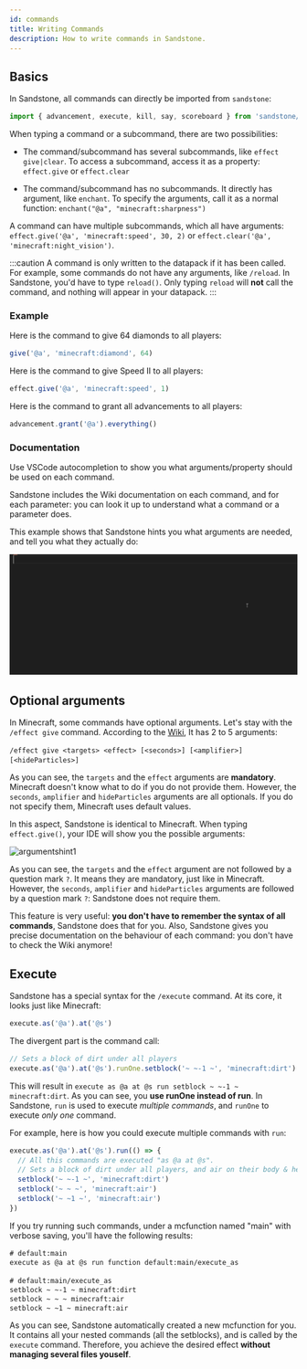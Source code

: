```yaml
---
id: commands
title: Writing Commands
description: How to write commands in Sandstone.
---
```

## Basics

In Sandstone, all commands can directly be imported from `sandstone`:

```ts
import { advancement, execute, kill, say, scoreboard } from 'sandstone/commands'
```

When typing a command or a subcommand, there are two possibilities:

* The command/subcommand has several subcommands, like `effect give|clear`. To access a subcommand, access it as a property: `effect.give` or `effect.clear`

* The command/subcommand has no subcommands. It directly has argument, like `enchant`. To specify the arguments, call it as a normal function: `enchant("@a", "minecraft:sharpness")`

A command can have multiple subcommands, which all have arguments: `effect.give('@a', 'minecraft:speed', 30, 2)` or `effect.clear('@a', 'minecraft:night_vision')`.

:::caution
A command is only written to the datapack if it has been called. For example, some commands do not have any arguments, like `/reload`. In Sandstone, you'd have to type `reload()`. Only typing `reload` will **not** call the command, and nothing will appear in your datapack.
:::

### Example

Here is the command to give 64 diamonds to all players:
```js
give('@a', 'minecraft:diamond', 64)
```

Here is the command to give Speed II to all players:
```js
effect.give('@a', 'minecraft:speed', 1)
```

Here is the command to grant all advancements to all players:
```js
advancement.grant('@a').everything()
```

### Documentation

Use VSCode autocompletion to show you what arguments/property should be used on each command. 

Sandstone includes the Wiki documentation on each command, and for each parameter: you can look it up to understand what a command or a parameter does.

This example shows that Sandstone hints you what arguments are needed, and tell you what they actually do:

![documentation](../images/autocompletion/command.gif)

## Optional arguments

In Minecraft, some commands have optional arguments. Let's stay with the `/effect give` command. According to the [Wiki](https://minecraft.gamepedia.com/Commands/effect#Syntax), It has 2 to 5 arguments:

```/effect give <targets> <effect> [<seconds>] [<amplifier>] [<hideParticles>]```

As you can see, the `targets` and the `effect` arguments are **mandatory**. Minecraft doesn't know what to do if you do not provide them. However, the `seconds`, `amplifier` and `hideParticles` arguments are all optionals. If you do not specify them, Minecraft uses default values.

In this aspect, Sandstone is identical to Minecraft. When typing `effect.give()`, your IDE will show you the possible arguments:

![argumentshint1](../images/argumentshint.png)

As you can see, the `targets` and the `effect` argument are not followed by a question mark `?`. It means they are mandatory, just like in Minecraft. However, the `seconds`, `amplifier` and `hideParticles` arguments are followed by a question mark `?`: Sandstone does not require them. 

This feature is very useful: **you don't have to remember the syntax of all commands**, Sandstone does that for you. Also, Sandstone gives you precise documentation on the behaviour of each command: you don't have to check the Wiki anymore!

## Execute

Sandstone has a special syntax for the `/execute` command. At its core, it looks just like Minecraft:

```js
execute.as('@a').at('@s')
```

The divergent part is the command call:

```js
// Sets a block of dirt under all players
execute.as('@a').at('@s').runOne.setblock('~ ~-1 ~', 'minecraft:dirt')
```

This will result in `execute as @a at @s run setblock ~ ~-1 ~ minecraft:dirt`. As you can see, you **use runOne instead of run**. In Sandstone, `run` is used to execute *multiple commands*, and `runOne` to execute *only one* command.

For example, here is how you could execute multiple commands with `run`:

```js
execute.as('@a').at('@s').run(() => {
  // All this commands are executed "as @a at @s".
  // Sets a block of dirt under all players, and air on their body & head.
  setblock('~ ~-1 ~', 'minecraft:dirt')
  setblock('~ ~ ~', 'minecraft:air')
  setblock('~ ~1 ~', 'minecraft:air')
})
```

If you try running such commands, under a mcfunction named "main" with verbose saving, you'll have the following results:

```mcfunction
# default:main
execute as @a at @s run function default:main/execute_as

# default:main/execute_as
setblock ~ ~-1 ~ minecraft:dirt
setblock ~ ~ ~ minecraft:air
setblock ~ ~1 ~ minecraft:air
```

As you can see, Sandstone automatically created a new mcfunction for you. It contains all your nested commands (all the setblocks), and is called by the `execute` command. Therefore, you achieve the desired effect **without managing several files youself**.
